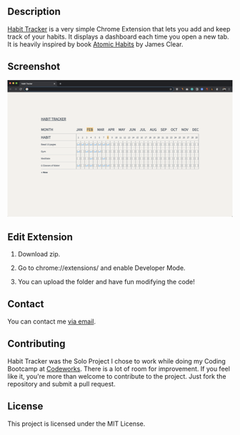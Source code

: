 ## Description

[Habit Tracker](https://chrome.google.com/webstore/detail/habit-tracker/ikcpbmlbgoknannnfcnfhmohpcnlphmn) is a very simple Chrome Extension that lets you add and keep track of your habits.  It displays a dashboard each time you open a new tab.  It is heavily inspired by book [Atomic Habits](https://www.goodreads.com/book/show/40121378-atomic-habits?ac=1&from_search=true&qid=EQmnI2AJUH&rank=1) by James Clear.

## Screenshot

<p align="center">
  <img src="assets/screenshot.png" />
</p>

## Edit Extension

1. Download zip.  

2. Go to chrome://extensions/ and enable Developer Mode.  

3. You can upload the folder and have fun modifying the code! 

## Contact
You can contact me [via email](mailto:teoladmann@gmail.com).

## Contributing
Habit Tracker was the Solo Project I chose to work while doing my Coding Bootcamp at [Codeworks](https://codeworks.me/).  There is a lot of room for improvement.  If you feel like it, you're more than welcome to contribute to the project.  Just fork the repository and submit a pull request.

## License
This project is licensed under the MIT License.
